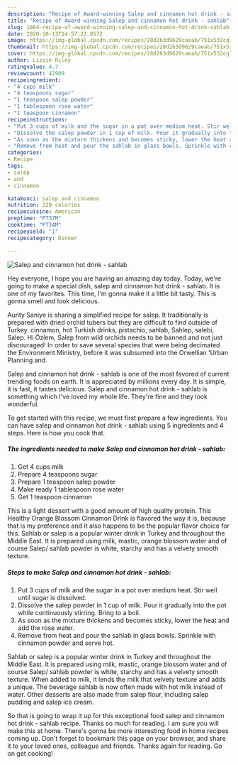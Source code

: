 ```yaml
---
description: "Recipe of Award-winning Salep and cinnamon hot drink - sahlab"
title: "Recipe of Award-winning Salep and cinnamon hot drink - sahlab"
slug: 1864-recipe-of-award-winning-salep-and-cinnamon-hot-drink-sahlab
date: 2020-10-13T14:57:23.857Z
image: https://img-global.cpcdn.com/recipes/28d263d9629caeab/751x532cq70/salep-and-cinnamon-hot-drink-sahlab-recipe-main-photo.jpg
thumbnail: https://img-global.cpcdn.com/recipes/28d263d9629caeab/751x532cq70/salep-and-cinnamon-hot-drink-sahlab-recipe-main-photo.jpg
cover: https://img-global.cpcdn.com/recipes/28d263d9629caeab/751x532cq70/salep-and-cinnamon-hot-drink-sahlab-recipe-main-photo.jpg
author: Lizzie Riley
ratingvalue: 4.7
reviewcount: 42909
recipeingredient:
- "4 cups milk"
- "4 teaspoons sugar"
- "1 teaspoon salep powder"
- "1 tablespoon rose water"
- "1 teaspoon cinnamon"
recipeinstructions:
- "Put 3 cups of milk and the sugar in a pot over medium heat. Stir well until sugar is dissolved."
- "Dissolve the salep powder in 1 cup of milk. Pour it gradually into the pot while continuously stirring. Bring to a boil."
- "As soon as the mixture thickens and becomes sticky, lower the heat and add the rose water."
- "Remove from heat and pour the sahlab in glass bowls. Sprinkle with cinnamon powder and serve hot."
categories:
- Recipe
tags:
- salep
- and
- cinnamon

katakunci: salep and cinnamon 
nutrition: 220 calories
recipecuisine: American
preptime: "PT37M"
cooktime: "PT34M"
recipeyield: "1"
recipecategory: Dinner

---
```



![Salep and cinnamon hot drink - sahlab](https://img-global.cpcdn.com/recipes/28d263d9629caeab/751x532cq70/salep-and-cinnamon-hot-drink-sahlab-recipe-main-photo.jpg)

Hey everyone, I hope you are having an amazing day today. Today, we're going to make a special dish, salep and cinnamon hot drink - sahlab. It is one of my favorites. This time, I'm gonna make it a little bit tasty. This is gonna smell and look delicious.

Aunty Saniye is sharing a simplified recipe for salep. It traditionally is prepared with dried orchid tubers but they are difficult to find outside of Turkey. cinnamon, hot Turkish drinks, pistachio, sahlab, Sahlep, salebi, Salep. Hi Özlem, Salep from wild orchids needs to be banned and not just discouraged! In order to save several species that were being decimated the Environment Ministry, before it was subsumed into the Orwellian &#39;Urban Planning and.

Salep and cinnamon hot drink - sahlab is one of the most favored of current trending foods on earth. It is appreciated by millions every day. It is simple, it is fast, it tastes delicious. Salep and cinnamon hot drink - sahlab is something which I've loved my whole life. They're fine and they look wonderful.


To get started with this recipe, we must first prepare a few ingredients. You can have salep and cinnamon hot drink - sahlab using 5 ingredients and 4 steps. Here is how you cook that.

<!--inarticleads1-->

##### The ingredients needed to make Salep and cinnamon hot drink - sahlab:

1. Get 4 cups milk
1. Prepare 4 teaspoons sugar
1. Prepare 1 teaspoon salep powder
1. Make ready 1 tablespoon rose water
1. Get 1 teaspoon cinnamon


This is a light dessert with a good amount of high quality protein. This Healthy Orange Blossom Cinnamon Drink is flavored the way it is, because that is my preference and it also happens to be the popular flavor choice for this. Sahlab or salep is a popular winter drink in Turkey and throughout the Middle East. It is prepared using milk, mastic, orange blossom water and of course Salep/ sahlab powder is white, starchy and has a velvety smooth texture. 

<!--inarticleads2-->

##### Steps to make Salep and cinnamon hot drink - sahlab:

1. Put 3 cups of milk and the sugar in a pot over medium heat. Stir well until sugar is dissolved.
1. Dissolve the salep powder in 1 cup of milk. Pour it gradually into the pot while continuously stirring. Bring to a boil.
1. As soon as the mixture thickens and becomes sticky, lower the heat and add the rose water.
1. Remove from heat and pour the sahlab in glass bowls. Sprinkle with cinnamon powder and serve hot.


Sahlab or salep is a popular winter drink in Turkey and throughout the Middle East. It is prepared using milk, mastic, orange blossom water and of course Salep/ sahlab powder is white, starchy and has a velvety smooth texture. When added to milk, it lends the milk that velvety texture and adds a unique. The beverage sahlab is now often made with hot milk instead of water. Other desserts are also made from salep flour, including salep pudding and salep ice cream. 

So that is going to wrap it up for this exceptional food salep and cinnamon hot drink - sahlab recipe. Thanks so much for reading. I am sure you will make this at home. There's gonna be more interesting food in home recipes coming up. Don't forget to bookmark this page on your browser, and share it to your loved ones, colleague and friends. Thanks again for reading. Go on get cooking!

